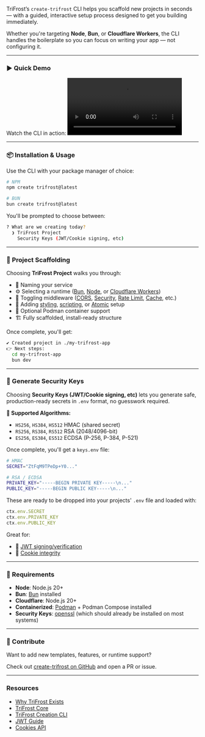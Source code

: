 TriFrost’s `create-trifrost` CLI helps you scaffold new projects in seconds — with a guided, interactive setup process designed to get you building immediately.

Whether you're targeting **Node**, **Bun**, or **Cloudflare Workers**, the CLI handles the boilerplate so you can focus on writing your app — not configuring it.

---

### ▶️ Quick Demo

Watch the CLI in action:
![QuickStart](/r2assets/trifrost-create.mp4)

---

### 📦 Installation & Usage

Use the CLI with your package manager of choice:
```bash
# NPM
npm create trifrost@latest

# BUN
bun create trifrost@latest
```

You'll be prompted to choose between:
```bash
? What are we creating today?
  ❯ TriFrost Project
    Security Keys (JWT/Cookie signing, etc)
```

---

### 🧱 Project Scaffolding
Choosing **TriFrost Project** walks you through:
- 🧠 Naming your service
- ⚙️ Selecting a runtime ([Bun](/docs/bun-runtime), [Node](/docs/nodejs-runtime), or [Cloudflare Workers](/docs/cloudflare-workerd))
- 🧩 Toggling middleware ([CORS](/docs/middleware-api-cors), [Security](/docs/middleware-api-security), [Rate Limit](/docs/ratelimiting-api), [Cache](/docs/cache-api), etc.)
- 💅 Adding [styling](/docs/jsx-style-system), [scripting](/docs/jsx-script-behavior), or [Atomic](/docs/jsx-atomic) setup
- 🐳 Optional Podman container support
- 🏗️ Fully scaffolded, install-ready structure

Once complete, you'll get:
```bash
✔ Created project in ./my-trifrost-app
👉 Next steps:
  cd my-trifrost-app
  bun dev
```

---

### 🔐 Generate Security Keys
Choosing **Security Keys (JWT/Cookie signing, etc)** lets you generate safe, production-ready secrets in `.env` format, no guesswork required.

**🔑 Supported Algorithms:**
- `HS256`, `HS384`, `HS512` HMAC (shared secret)
- `RS256`, `RS384`, `RS512` RSA (2048/4096-bit)
- `ES256`, `ES384`, `ES512` ECDSA (P-256, P-384, P-521)

Once complete, you'll get a `keys.env` file:
```bash
# HMAC
SECRET="ZtFqM9TPeDp+Y0..."

# RSA / ECDSA
PRIVATE_KEY="-----BEGIN PRIVATE KEY-----\n..."
PUBLIC_KEY="-----BEGIN PUBLIC KEY-----\n..."
```

These are ready to be dropped into your projects' `.env` file and loaded with:
```typescript
ctx.env.SECRET
ctx.env.PRIVATE_KEY
ctx.env.PUBLIC_KEY
```

Great for:
- 🔐 [JWT signing/verification](/docs/jwt-api)
- 🍪 [Cookie integrity](/docs/cookies-api)

---

### 🔧 Requirements

- **Node**: Node.js 20+
- **Bun**: [Bun](https://bun.sh/) installed
- **Cloudflare**: Node.js 20+
- **Containerized**: [Podman](https://podman.io) + Podman Compose installed
- **Security Keys**: [openssl](https://www.openssl.org/) (which should already be installed on most systems)

---

### 🤝 Contribute
Want to add new templates, features, or runtime support?

Check out [create-trifrost on GitHub](https://github.com/trifrost-js/create-trifrost) and open a PR or issue.

---

### Resources
- [Why TriFrost Exists](/news/blog/why_trifrost_exists)
- [TriFrost Core](https://github.com/trifrost-js/core)
- [TriFrost Creation CLI](https://github.com/trifrost-js/create-trifrost)
- [JWT Guide](/docs/jwt-api)
- [Cookies API](/docs/cookies-api)
